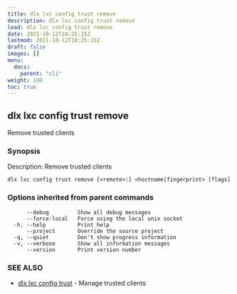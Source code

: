 ```yaml
---
title: dlx lxc config trust remove
description: dlx lxc config trust remove
lead: dlx lxc config trust remove
date: 2021-10-12T10:25:15Z
lastmod: 2021-10-12T10:25:15Z
draft: false
images: []
menu:
  docs:
    parent: "cli"
weight: 100
toc: true
---
```

## dlx lxc config trust remove

Remove trusted clients

### Synopsis

Description:
  Remove trusted clients



```
dlx lxc config trust remove [<remote>:] <hostname|fingerprint> [flags]
```

### Options inherited from parent commands

```
      --debug         Show all debug messages
      --force-local   Force using the local unix socket
  -h, --help          Print help
      --project       Override the source project
  -q, --quiet         Don't show progress information
  -v, --verbose       Show all information messages
      --version       Print version number
```

### SEE ALSO

* [dlx lxc config trust](/docs/cmd/dlx_lxc_config_trust)	 - Manage trusted clients

